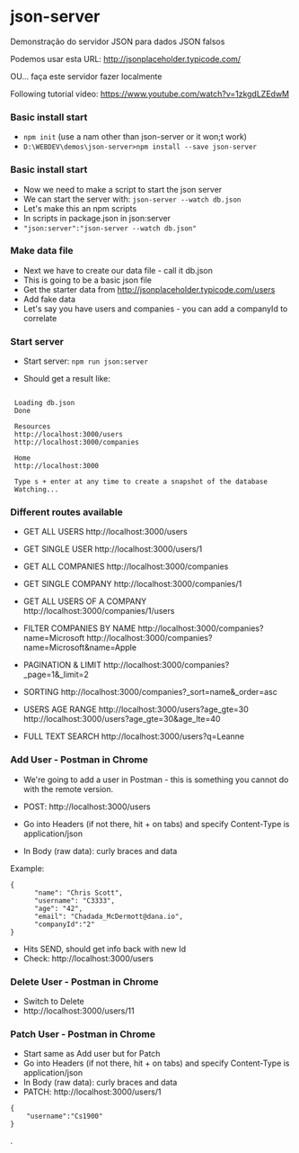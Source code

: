# json-server
Demonstração do servidor JSON para dados JSON falsos

Podemos usar esta URL: http://jsonplaceholder.typicode.com/

OU... faça este servidor fazer localmente

Following tutorial video: https://www.youtube.com/watch?v=1zkgdLZEdwM

### Basic install start

* `npm init` (use a nam other than json-server or it won;t work)
* `D:\WEBDEV\demos\json-server>npm install --save json-server`

### Basic install start

* Now we need to make a script to start the json server
* We can start the server with: `json-server --watch db.json`
* Let's make this an npm scripts
* In scripts in package.json in json:server
* `"json:server":"json-server --watch db.json"`

### Make data file

* Next we have to create our data file - call it db.json
* This is going to be a basic json file
* Get the starter data from http://jsonplaceholder.typicode.com/users
* Add fake data
* Let's say you have users and companies - you can add a companyId to correlate



### Start server

* Start server:  `npm run json:server`

* Should get a result like:
```

 Loading db.json
 Done

 Resources
 http://localhost:3000/users
 http://localhost:3000/companies

 Home
 http://localhost:3000

 Type s + enter at any time to create a snapshot of the database
 Watching...

```


### Different routes available

* GET ALL USERS
http://localhost:3000/users

* GET SINGLE USER
http://localhost:3000/users/1

* GET ALL COMPANIES
http://localhost:3000/companies

* GET SINGLE COMPANY
http://localhost:3000/companies/1

* GET ALL USERS OF A COMPANY
http://localhost:3000/companies/1/users

* FILTER COMPANIES BY NAME
http://localhost:3000/companies?name=Microsoft
http://localhost:3000/companies?name=Microsoft&name=Apple

* PAGINATION & LIMIT
http://localhost:3000/companies?_page=1&_limit=2

* SORTING
http://localhost:3000/companies?_sort=name&_order=asc

* USERS AGE RANGE
http://localhost:3000/users?age_gte=30
http://localhost:3000/users?age_gte=30&age_lte=40

* FULL TEXT SEARCH
http://localhost:3000/users?q=Leanne


### Add User - Postman in Chrome

* We're going to add a user in Postman - this is something you cannot do with the remote version.

* POST: http://localhost:3000/users
* Go into Headers (if not there, hit + on tabs) and specify Content-Type is application/json
* In Body (raw data): curly braces and data

Example:

```
{
	  "name": "Chris Scott",
      "username": "C3333",
      "age": "42",
      "email": "Chadada_McDermott@dana.io",
      "companyId":"2"
}
```


* Hits SEND, should get info back with new Id
* Check: http://localhost:3000/users


### Delete User - Postman in Chrome

* Switch to Delete
* http://localhost:3000/users/11


### Patch User - Postman in Chrome
* Start same as Add user but for Patch
* Go into Headers (if not there, hit + on tabs) and specify Content-Type is application/json
* In Body (raw data): curly braces and data
* PATCH: http://localhost:3000/users/1
```
{
	"username":"Cs1900"
}
```







.
